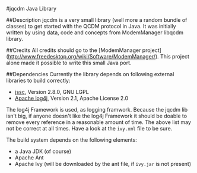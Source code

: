 #jqcdm Java Library

##Description
jqcdm is a very small library (well more a random bundle of classes) to get started with the QCDM protocol in Java. It
was initially written by using data, code and concepts from ModemManager libqcdm library.


##Credits
All credits should go to the [ModemManager project] (http://www.freedesktop.org/wiki/Software/ModemManager/). This
project alone made it possible to write this small Java port.


##Dependencies
Currently the library depends on following external libraries to build correctly:
* [jssc](https://code.google.com/p/java-simple-serial-connector/), Version 2.8.0, GNU LGPL
* [Apache log4j](http://logging.apache.org/log4j/), Version 2.1, Apache License 2.0

The log4j Framework is used, as logging framwork. Because the jqcdm lib isn't big, if anyone doesn't like
the log4j Framework it should be doable to remove every reference in a reasonable amount of time.
The above list may not be correct at all times. Have a look at the `ivy.xml` file to be sure.

The build system depends on the following elements:
* a Java JDK (of course)
* Apache Ant
* Apache Ivy (will be downloaded by the ant file, if `ivy.jar` is not present)
